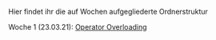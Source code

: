 Hier findet ihr die auf Wochen aufgegliederte Ordnerstruktur

Woche 1 (23.03.21): [Operator Overloading](https://github.com/janetschel/tutprog2sose2021/tree/master/Besprochene%20Themen/Operator%20Overloading)
